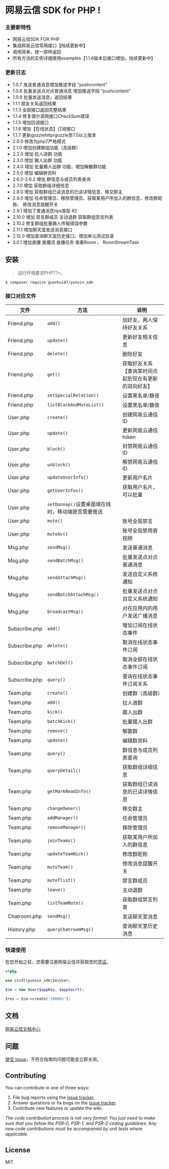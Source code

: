 # 网易云信 SDK for PHP  !

### 主要新特性

* 网易云信SDK FOR PHP
* 集成网易云信常用接口【陆续更新中】
* 调用简单，统一原样返回
* 所有方法的实例详细使用examples【1.1.6版本后接口增加，陆续更新中】

### 更新日志

- 1.0.7 发送普通消息增加推送字段 “pushcontent”
- 1.0.8 批量发送点对点普通消息 增加推送字段 “pushcontent”
- 1.0.9 批量发送消息，返回结果
- 1.1.1 朋友关系返回结果
- 1.1.3 全部接口返回完整结果
- 1.1.4 修复偶尔调用接口CheckSum错误
- 1.1.5 增加回调接口
- 1.1.6 增加【在线状态】订阅接口
- 1.1.7 更新guzzlehttp/guzzle至7.0以上版本
- 2.0.0 修改为php7严格模式
- 2.1.0 增加创建群组功能（高级群）
- 2.2.0 增加 拉人进群 功能
- 2.3.0 增加 踢人出群 功能
- 2.4.0 增加 批量踢人出群 功能、增加解散群功能
- 2.5.0 增加 编辑群资料
- 2.6.0-2.6.2 增加 群信息与成员列表查询
- 2.7.0 增加 获取群组详细信息
- 2.8.0 增加 获取群组已读消息的已读详情信息、移交群主
- 2.9.0 增加 任命管理员、移除管理员、获取某用户所加入的群信息、修改群昵称、 修改消息提醒开关
- 2.9.1 增加了普通消息tips类型 #2
- 2.10.0 增加 禁言群成员 主动退群 获取群组禁言列表
- 2.10.2 修复群组批量踢人传输错误参数
- 2.11.1 增加聊天室发送消息接口
- 2.12.0 增加查询聊天室历史接口、增加单元测试目录
- 3.0.1 增加直播 直播流 直播任务 查看Room 、 RoomStreamTask 

## 安装

> 运行环境要求PHP7.1+。

```shell
$ composer require guanhui07/yunxin_sdk
```

### 接口对应文件

| 文件            |方法| 说明                         |
|---------------|---|----------------------------|
| Friend.php    |`add()`| 加好友，两人保持好友关系               |
| Friend.php    |`update()`| 更新好友相关信息                   |
| Friend.php    |`delete()`| 删除好友                       |
| Friend.php    |`get()`| 获取好友关系【查询某时间点起到现在有更新的双向好友】 |
| Friend.php    |`setSpecialRelation()`| 设置黑名单/静音                   |
| Friend.php    |`listBlackAndMuteList()`| 设置黑名单/静音                   |
| User.php      |`create()`| 创建网易云通信ID                  |
| User.php      |`update()`| 更新网易云通信token               |
| User.php      |`block()`| 封禁网易云通信ID                  |
| User.php      |`unblock()`| 解禁网易云通信ID                  |
| User.php      |`updateUserInfo()`| 更新用户名片                     |
| User.php      |`getUserInfos()`| 获取用户名片，可以批量                |
| User.php      |`setDonnop()`设置桌面端在线时，移动端是否需要推送|
| User.php      |`mute()`| 账号全局禁言                     |
| User.php      |`muteAv()`| 账号全局禁用音视频                  |
| Msg.php       |`sendMsg()`| 发送普通消息                     |
| Msg.php       |`sendBatchMsg()`| 批量发送点对点普通消息                |
| Msg.php       |`sendAttachMsg()`| 发送自定义系统通知                  |
| Msg.php       |`sendBatchAttachMsg()`| 批量发送点对点自定义系统通知             |
| Msg.php       |`broadcastMsg()`| 对在应用内的用户发送广播消息             |
| Subscribe.php |`add()`| 增加订阅在线状态事件                 |
| Subscribe.php |`delete()`| 取消在线状态事件订阅                 |
| Subscribe.php |`batchDel()`| 取消全部在线状态事件订阅               |
| Subscribe.php |`query()`| 查询在线状态事件订阅关系               |
| Team.php      |`create()`| 创建群（高级群）                   |
| Team.php      |`add()`| 拉人进群                       |
| Team.php      |`kick()`| 踢人出群                       |
| Team.php      |`batchKick()`| 批量踢人出群                     |
| Team.php      |`remove()`| 解散群                        |
| Team.php      |`update()`| 编辑群资料                      |
| Team.php      |`query()`| 群信息与成员列表查询                 |
| Team.php      |`queryDetail()`| 获取群组详细信息                   |
| Team.php      |`getMarkReadInfo()`| 获取群组已读消息的已读详情信息            |
| Team.php      |`changeOwner()`| 移交群主                       |
| Team.php      |`addManager()`| 任命管理员                      |
| Team.php      |`removeManager()`| 移除管理员                      |
| Team.php      |`joinTeams()`| 获取某用户所加入的群信息               |
| Team.php      |`updateTeamNick()`| 修改群昵称                      |
| Team.php      |`muteTeam()`| 修改消息提醒开关                   |
| Team.php      |`muteTlist()`| 禁言群成员                      |
| Team.php      |`leave()`| 主动退群                       |
| Team.php      |`listTeamMute()`| 获取群组禁言列表                   |
| Chatroom.php  |`sendMsg()`| 发送聊天室消息                    |
| History.php   |`queryChatroomMsg()`| 查询聊天室历史消息                  |

### 快速使用

在您开始之前，您需要注册网易云信并获取您的[凭证](https://dev.yunxin.163.com)。

```php
<?php

use cccdl\yunxin_sdk\Im\User;

$im = new User($appKey, $appSecrt);

$res = $im->create('100001');
```

## 文档

[网易云信文档中心](https://dev.yunxin.163.com/)

## 问题

[提交 Issue](https://github.com/cccdl/yunxin_sdk/issues)，不符合指南的问题可能会立即关闭。

## Contributing

You can contribute in one of three ways:

1. File bug reports using the [issue tracker](https://github.com/cccdl/yunxin_sdk/issues).
2. Answer questions or fix bugs on the [issue tracker](https://github.com/cccdl/yunxin_sdk/issues).
3. Contribute new features or update the wiki.

_The code contribution process is not very formal. You just need to make sure that you follow the PSR-0, PSR-1, and
PSR-2 coding guidelines. Any new code contributions must be accompanied by unit tests where applicable._

## License

MIT
